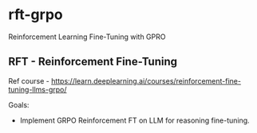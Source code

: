 # rft-grpo
Reinforcement Learning Fine-Tuning with GPRO

## RFT - Reinforcement Fine-Tuning

Ref course - https://learn.deeplearning.ai/courses/reinforcement-fine-tuning-llms-grpo/


Goals:
- Implement GRPO Reinforcement FT on LLM for reasoning fine-tuning.





